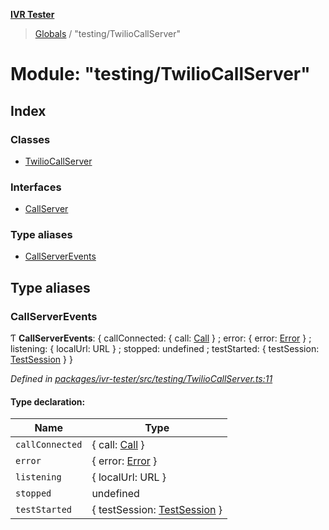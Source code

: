 **[IVR Tester](../README.md)**

> [Globals](../README.md) / "testing/TwilioCallServer"

# Module: "testing/TwilioCallServer"

## Index

### Classes

* [TwilioCallServer](../classes/_testing_twiliocallserver_.twiliocallserver.md)

### Interfaces

* [CallServer](../interfaces/_testing_twiliocallserver_.callserver.md)

### Type aliases

* [CallServerEvents](_testing_twiliocallserver_.md#callserverevents)

## Type aliases

### CallServerEvents

Ƭ  **CallServerEvents**: { callConnected: { call: [Call](../interfaces/_call_call_.call.md)  } ; error: { error: [Error](../classes/_configuration_configurationerror_.configurationerror.md#error)  } ; listening: { localUrl: URL  } ; stopped: undefined ; testStarted: { testSession: [TestSession](../interfaces/_testrunner_.testsession.md)  }  }

*Defined in [packages/ivr-tester/src/testing/TwilioCallServer.ts:11](https://github.com/SketchingDev/ivr-tester/blob/aa015fb/packages/ivr-tester/src/testing/TwilioCallServer.ts#L11)*

#### Type declaration:

Name | Type |
------ | ------ |
`callConnected` | { call: [Call](../interfaces/_call_call_.call.md)  } |
`error` | { error: [Error](../classes/_configuration_configurationerror_.configurationerror.md#error)  } |
`listening` | { localUrl: URL  } |
`stopped` | undefined |
`testStarted` | { testSession: [TestSession](../interfaces/_testrunner_.testsession.md)  } |
